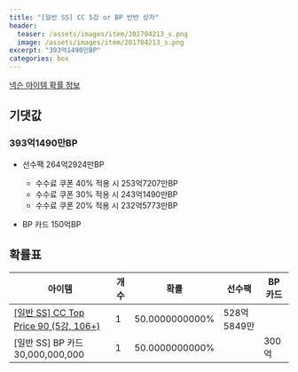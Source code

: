 ```yaml
---
title: "[일반 SS] CC 5강 or BP 반반 상자"
header:
  teaser: /assets/images/item/201704213_s.png
  image: /assets/images/item/201704213_s.png
excerpt: "393억1490만BP"
categories: box
---
```

[넥슨 아이템 확률 정보](http://iteminfo.nexon.com/probability/fco?sn=7459)

## 기댓값
### 393억1490만BP
- 선수팩 264억2924만BP
  - 수수료 쿠폰 40% 적용 시 253억7207만BP
  - 수수료 쿠폰 30% 적용 시 243억1490만BP
  - 수수료 쿠폰 20% 적용 시 232억5773만BP

- BP 카드 150억BP

## 확률표

|아이템|개수|확률|선수팩|BP 카드|
|---|---|---|---|---|
|[[일반 SS] CC Top Price 90 (5강, 106+)](/player/7401)|1|50.0000000000%|528억5849만||
|[일반 SS] BP 카드 30,000,000,000|1|50.0000000000%||300억|
